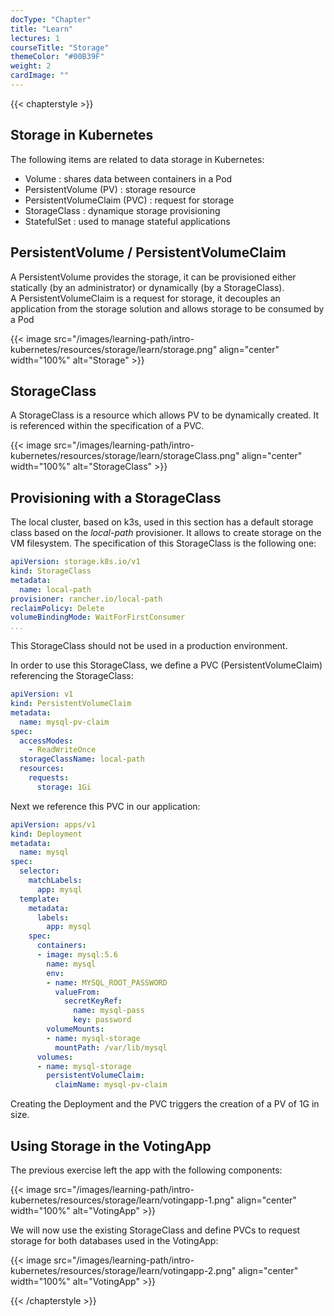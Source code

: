 ```yaml
---
docType: "Chapter"
title: "Learn"
lectures: 1
courseTitle: "Storage"
themeColor: "#00B39F"
weight: 2
cardImage: ""
---
```

{{< chapterstyle >}}

## Storage in Kubernetes

The following items are related to data storage in Kubernetes:

- Volume : shares data between containers in a Pod
- PersistentVolume (PV) : storage resource
- PersistentVolumeClaim (PVC) : request for storage
- StorageClass : dynamique storage provisioning
- StatefulSet : used to manage stateful applications

## PersistentVolume / PersistentVolumeClaim

A PersistentVolume provides the storage, it can be provisioned either statically (by an administrator) or dynamically (by a StorageClass).  
A PersistentVolumeClaim is a request for storage, it decouples an application from the storage solution and allows storage to be consumed by a Pod

{{< image src="/images/learning-path/intro-kubernetes/resources/storage/learn/storage.png" align="center" width="100%" alt="Storage" >}}


## StorageClass

A StorageClass is a resource which allows PV to be dynamically created. It is referenced within the specification of a PVC.

{{< image src="/images/learning-path/intro-kubernetes/resources/storage/learn/storageClass.png" align="center" width="100%" alt="StorageClass" >}}

## Provisioning with a StorageClass

The local cluster, based on k3s, used in this section has a default storage class based on the *local-path* provisioner. It allows to create storage on the VM filesystem. The specification of this StorageClass is the following one:

``` yaml
apiVersion: storage.k8s.io/v1
kind: StorageClass
metadata:
  name: local-path
provisioner: rancher.io/local-path
reclaimPolicy: Delete
volumeBindingMode: WaitForFirstConsumer
...
```


This StorageClass should not be used in a production environment.


In order to use this StorageClass, we define a PVC (PersistentVolumeClaim) referencing the StorageClass:

``` yaml
apiVersion: v1
kind: PersistentVolumeClaim
metadata:
  name: mysql-pv-claim
spec:
  accessModes:
    - ReadWriteOnce
  storageClassName: local-path
  resources:
    requests:
      storage: 1Gi
```

Next we reference this PVC in our application:

``` yaml
apiVersion: apps/v1
kind: Deployment
metadata:
  name: mysql
spec:
  selector:
    matchLabels:
      app: mysql
  template:
    metadata:
      labels:
        app: mysql
    spec:
      containers:
      - image: mysql:5.6
        name: mysql
        env:
        - name: MYSQL_ROOT_PASSWORD
          valueFrom:
            secretKeyRef:
              name: mysql-pass
              key: password
        volumeMounts:
        - name: mysql-storage
          mountPath: /var/lib/mysql
      volumes:
      - name: mysql-storage
        persistentVolumeClaim:
          claimName: mysql-pv-claim
```

Creating the Deployment and the PVC triggers the creation of a PV of 1G in size.

## Using Storage in the VotingApp

The previous exercise left the app with the following components:

{{< image src="/images/learning-path/intro-kubernetes/resources/storage/learn/votingapp-1.png" align="center" width="100%" alt="VotingApp" >}}

We will now use the existing StorageClass and define PVCs to request storage for both databases used in the VotingApp:

{{< image src="/images/learning-path/intro-kubernetes/resources/storage/learn/votingapp-2.png" align="center" width="100%" alt="VotingApp" >}}

{{< /chapterstyle >}}